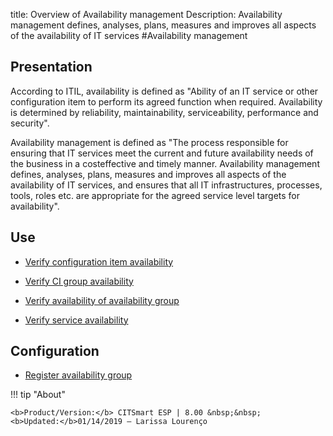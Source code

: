 title: Overview of Availability management
Description: Availability management defines, analyses, plans, measures and improves all aspects of the availability of IT services
#Availability management

Presentation
----------------

According to ITIL, availability is defined as "Ability of an IT service or other
configuration item to perform its agreed function when required. Availability is
determined by reliability, maintainability, serviceability, performance and
security".

Availability management is defined as "The process responsible for ensuring that
IT services meet the current and future availability needs of the business in a
costeffective and timely manner. Availability management defines, analyses,
plans, measures and improves all aspects of the availability of IT services, and
ensures that all IT infrastructures, processes, tools, roles etc. are
appropriate for the agreed service level targets for availability".

Use
-------

- [Verify configuration item availability](/en-us/citsmart-esp-8/processes/availability/use/configuration-item-availability.html)

- [Verify CI group availability](/en-us/citsmart-esp-8/processes/availability/use/CI-group-availability.html)

- [Verify availability of availability group](/en-us/citsmart-esp-8/processes/availability/use/availability-group.html)

- [Verify service availability](/en-us/citsmart-esp-8/processes/availability/use/service-availability.html)

Configuration
-----------------

- [Register availability group](/en-us/citsmart-esp-8/processes/availability/configuration/register-availability-group.html)

!!! tip "About"

    <b>Product/Version:</b> CITSmart ESP | 8.00 &nbsp;&nbsp;
    <b>Updated:</b>01/14/2019 – Larissa Lourenço
